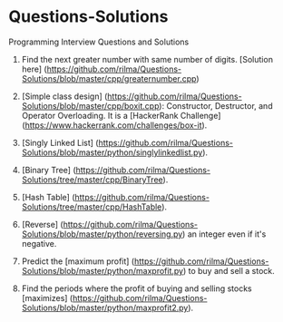 # Questions-Solutions
Programming Interview Questions and Solutions

1. Find the next greater number with same number of digits. [Solution here] (https://github.com/rilma/Questions-Solutions/blob/master/cpp/greaternumber.cpp)
  
2. [Simple class design] (https://github.com/rilma/Questions-Solutions/blob/master/cpp/boxit.cpp): Constructor, Destructor, and Operator Overloading. It is a [HackerRank Challenge] (https://www.hackerrank.com/challenges/box-it).

3. [Singly Linked List] (https://github.com/rilma/Questions-Solutions/blob/master/python/singlylinkedlist.py).

4. [Binary Tree] (https://github.com/rilma/Questions-Solutions/tree/master/cpp/BinaryTree).

5. [Hash Table] (https://github.com/rilma/Questions-Solutions/tree/master/cpp/HashTable).

6. [Reverse] (https://github.com/rilma/Questions-Solutions/blob/master/python/reversing.py) an integer even if it's negative.

7. Predict the [maximum profit] (https://github.com/rilma/Questions-Solutions/blob/master/python/maxprofit.py) to buy and sell a stock.

8. Find the periods where the profit of buying and selling stocks [maximizes] (https://github.com/rilma/Questions-Solutions/blob/master/python/maxprofit2.py).
